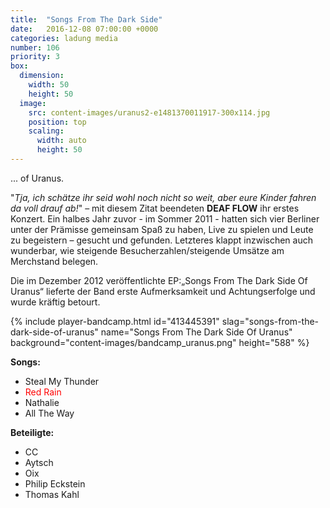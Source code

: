 ```yaml
---
title:  "Songs From The Dark Side"
date:   2016-12-08 07:00:00 +0000
categories: ladung media
number: 106
priority: 3
box:
  dimension:
    width: 50
    height: 50
  image:
    src: content-images/uranus2-e1481370011917-300x114.jpg
    position: top
    scaling:
      width: auto
      height: 50
---
```


... of Uranus.

"_Tja, ich schätze ihr seid wohl noch nicht so weit, aber eure Kinder fahren da voll drauf ab!_" – mit diesem Zitat beendeten **DEAF FLOW** ihr erstes Konzert. Ein halbes Jahr zuvor - im Sommer 2011 - hatten sich vier Berliner unter der Prämisse gemeinsam Spaß zu haben, Live zu spielen und Leute zu begeistern – gesucht und gefunden. Letzteres klappt inzwischen auch wunderbar, wie steigende Besucherzahlen/steigende Umsätze am Merchstand belegen.

Die im Dezember 2012 veröffentlichte EP:„Songs From The Dark Side Of Uranus“ lieferte der Band erste Aufmerksamkeit und Achtungserfolge und wurde kräftig betourt.

{% include player-bandcamp.html
  id="413445391"
  slag="songs-from-the-dark-side-of-uranus"
  name="Songs From The Dark Side Of Uranus"
  background="content-images/bandcamp_uranus.png"
  height="588" %}

**Songs:**
* Steal My Thunder
* <span style="color:red">Red Rain</span>
* Nathalie
* All The Way

**Beteiligte:**
* CC
* Aytsch
* Oix
* Philip Eckstein
* Thomas Kahl